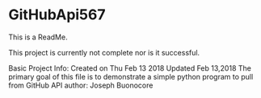 # GitHubApi567
This is a ReadMe.

This project is currently not complete nor is it successful.

Basic Project Info:
Created on Thu Feb 13 2018
Updated Feb 13,2018
The primary goal of this file is to demonstrate a simple python program to pull from GitHub API
author: Joseph Buonocore
